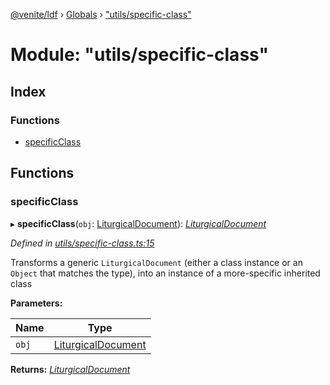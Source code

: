 [@venite/ldf](../README.md) › [Globals](../globals.md) › ["utils/specific-class"](_utils_specific_class_.md)

# Module: "utils/specific-class"

## Index

### Functions

* [specificClass](_utils_specific_class_.md#specificclass)

## Functions

###  specificClass

▸ **specificClass**(`obj`: [LiturgicalDocument](../classes/_liturgical_document_.liturgicaldocument.md)): *[LiturgicalDocument](../classes/_liturgical_document_.liturgicaldocument.md)*

*Defined in [utils/specific-class.ts:15](https://github.com/gbj/venite/blob/b39999bc/ldf/src/utils/specific-class.ts#L15)*

Transforms a generic `LiturgicalDocument` (either a class instance or an `Object` that matches the type),
into an instance of a more-specific inherited class

**Parameters:**

Name | Type |
------ | ------ |
`obj` | [LiturgicalDocument](../classes/_liturgical_document_.liturgicaldocument.md) |

**Returns:** *[LiturgicalDocument](../classes/_liturgical_document_.liturgicaldocument.md)*
